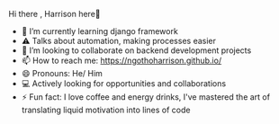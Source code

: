  Hi there , Harrison here👋

<!--
**NgothoHarrison/NgothoHarrison** is a ✨ _special_ ✨ repository because its `README.md` (this file) appears on your GitHub profile.

Here are some ideas to get you started: -->

- 🌱 I’m currently learning django framework
- ⚠  Talks about automation, making processes easier
- 👯 I’m looking to collaborate on backend development projects
- 📫 How to reach me: https://ngothoharrison.github.io/
- 😄 Pronouns: He/ Him
- 💻 Actively looking for opportunities and collaborations
- ⚡ Fun fact: I love coffee and energy drinks, I've mastered the art of translating liquid motivation into lines of code


